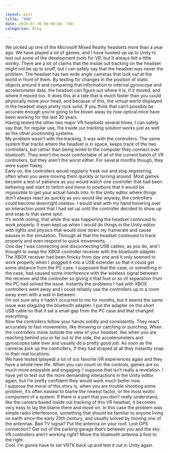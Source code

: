 ```yaml
---

layout: post  
title: "300"  
date: 2018-07-30 00:00:00 -700  
categories: Blog

---
```


We picked up one of the Microsoft Mixed Reality headsets more than a year ago. We have played a lot of games, and I have hooked up up to Unity to test out some of the development tools for VR, but It always felt a little wonky. There are a lot of claims that the inside out tracking on the headset might not be up to snuff, but I can safely say that the headset was never the problem. The headset has two wide angle cameras that look out at the world in front of them. By testing for changes in the position of static objects around it and comparing that information to internal gyroscope and accelerometer data, the headset can figure out where it is, if it moved, and where it moved too. It does this at a rate that is much faster than you could physically move your head, and because of this, the virtual world displayed in the headset stays pretty rock solid. If you think that can’t possibly be accurate enough you’re going to be blown away by how optical mice have been working for the last 30 years.  
Having tested the other two major VR headsets several times, I can safely say that, for regular use, the inside out tracking solution works just as well as the other positioning systems.  
My problem wasn’t with the tracking, it was with the controllers. The same system that tracks where the headset is in space, keeps track of the two controllers, but rather than being wired to the computer they connect over bluetooth. They aren’t the most comfortable of all of the current batch of VR controllers, but they aren’t the worst either. For several months though, they were super flakey.  
Early on, the controllers would regularly freak out and stop registering, often when you were moving them quickly or turning around. Most games became a test of patience as you would watch one controller that had been behaving well start to twitch and move to positions that it would be impossible to get your actual hands into. In the Unity editor where things don’t always react as quickly as you would like anyway, the controllers could become downright useless. I would wait with my hand hovering over an interaction point that I had set up until the controller decided to show up and snap to that same spot.  
It’s worth noting, that while this was happening the headset continued to work properly. It even kept up when I would do things in the Unity editor with lights and physics that would slow down my framerate and cause pauses in the simulation. Through all that the headset continued to track properly and even respond to quick movements.  
One day I was connecting and disconnecting USB cables, as you do, and I thought to swap the XBOX controller receiver with the bluetooth adapter. The XBOX receiver had been finicky from day one and it only seemed to work properly when I plugged it into a USB extender so that it could get some distance from the PC case. I supposed that the case, or something in the case, had caused some interference with the wireless signal between the receiver and the controller so giving it that foot or so of separation from the PC had solved the issue. Instantly the problems I had with XBOX controllers went away and I could reliably use the controllers up to a room away even with a wall in between.  
I’m not sure why it hadn’t occurred to me for months, but it seems the same issue was plaguing the bluetooth adapter. I put the adapter on the short USB cable so that it sat a small gap from the PC case and that changed everything.   
Now the controllers follow your hands solidly and consistently. They react accurately to fast movements, like throwing or catching or punching. When the controllers move outside the view of your headset, like when you are reaching behind you or far out to the side, the accelerometers and gyroscopes take over and usually do a pretty good job. As soon as the cameras pick up the controllers, if they had strayed at all they instantly snap to their real locations.  
We have tested (played) a lot of our favorite VR experiences again and they have a whole new life. When you can count on the controls, games are so much more enjoyable and engaging. I suppose that isn’t really a revelation. I have yet to test out the more demanding interactions in the Unity editor again, but I’m pretty confident they would work much better now.   
I suppose the moral of this story is, when you are trouble shooting some problem, it’s often easiest to blame the newest factor, or the most exotic component of a system. If there is a part that you don’t really understand, like the camera based inside out tracking of this VR headset, it becomes very easy to lay the blame there and move on. In this case the problem was simple radio interference, something that should be familiar to anyone living on earth since the early 20th century, and usually solved by moving one of the antennas. Bad TV signal? Put the antenna on your roof. Lost GPS connection? Get out of the parking garage that’s between you and the sky. VR controllers aren’t working right? Move the bluetooth antenna a foot to the right.   
Cool. I’m gonna have to set VRTK back up and test it out in Unity again.  
  
​
